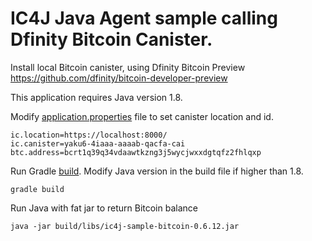 # IC4J Java Agent sample calling Dfinity Bitcoin Canister.

Install local Bitcoin canister, using Dfinity Bitcoin Preview https://github.com/dfinity/bitcoin-developer-preview

This application requires Java version 1.8.

Modify [application.properties](src/main/resources/application.properties) file to set canister location and id.

```
ic.location=https://localhost:8000/
ic.canister=yaku6-4iaaa-aaaab-qacfa-cai
btc.address=bcrt1q39q34vdaawtkzng3j5wycjwxxdgtqfz2fhlqxp
```

Run Gradle [build](build.gradle). Modify Java version in the build file if higher than 1.8.

```
gradle build
```

Run Java with fat jar to return Bitcoin balance

```
java -jar build/libs/ic4j-sample-bitcoin-0.6.12.jar
```
